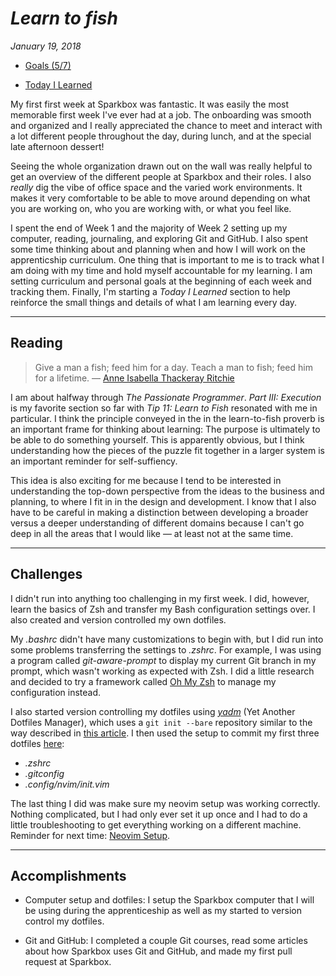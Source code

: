 # *Learn to fish* 

*January 19, 2018*

* [Goals (5/7)](https://github.com/DevMaterial/my-life-on-weekdays/blob/yosevu-format-journal/Journals/yosevu/goals.md)

* [Today I Learned](https://github.com/DevMaterial/my-life-on-weekdays/blob/yosevu-format-journal/Journals/yosevu/today-i-learned/january.md)

My first first week at Sparkbox was fantastic. It was easily the most memorable first week I've ever had at a job. The onboarding was smooth and organized and I really appreciated the chance to meet and interact with a lot different people throughout the day, during lunch, and at the special late afternoon dessert!

Seeing the whole organization drawn out on the wall was really helpful to get an overview of the different people at Sparkbox and their roles. I also _really_ dig the vibe of office space and the varied work environments. It makes it very comfortable to be able to move around depending on what you are working on, who you are working with, or what you feel like.

I spent the end of Week 1 and the majority of Week 2 setting up my computer, reading, journaling, and exploring Git and GitHub. I also spent some time thinking about and planning when and how I will work on the apprenticship curriculum. One thing that is important to me is to track what I am doing with my time and hold myself accountable for my learning. I am setting curriculum and personal goals at the beginning of each week and tracking them. Finally, I'm starting a *Today I Learned* section to help reinforce the small things and details of what I am learning every day.



---

## Reading

> Give a man a fish; feed him for a day. Teach a man to fish; feed him for a lifetime. &mdash; [Anne Isabella Thackeray Ritchie](https://quoteinvestigator.com/2015/08/28/fish/)

I am about halfway through *The Passionate Programmer*. *Part III: Execution* is my favorite section so far with *Tip 11: Learn to Fish* resonated with me in particular. I think the principle conveyed in the in the learn-to-fish proverb is an important frame for thinking about learning: The purpose is ultimately to be able to do something yourself. This is apparently obvious, but I think understanding how the pieces of the puzzle fit together in a larger system is an important reminder for self-suffiency.

This idea is also exciting for me because I tend to be interested in understanding the top-down perspective from the ideas to the business and planning, to where I fit in in the design and development. I know that I also have to be careful in making a distinction between developing a broader versus a deeper understanding of different domains because I can't go deep in all the areas that I would like &mdash; at least not at the same time.

---

## Challenges

I didn't run into anything too challenging in my first week. I did, however, learn the basics of Zsh and transfer my Bash configuration settings over. I also created and version controlled my own dotfiles.

My _.bashrc_ didn't have many customizations to begin with, but I did run into some problems transferring the settings to _.zshrc_. For example, I was using a program called _git-aware-prompt_ to display my current Git branch in my prompt, which wasn't working as expected with Zsh. I did a little research and decided to try a framework called [Oh My Zsh](https://github.com/robbyrussell/oh-my-zsh) to manage my configuration instead.

I also started version controlling my dotfiles using [_yadm_](https://github.com/TheLocehiliosan/yadm) (Yet Another Dotfiles Manager), which uses a `git init --bare` repository similar to the way described in [this article](https://developer.atlassian.com/blog/2016/02/best-way-to-store-dotfiles-git-bare-repo/). I then used the setup to commit my first three dotfiles [here](https://github.com/bantuist/dotfiles):
* _.zshrc_
* _.gitconfig_
* _.config/nvim/init.vim_

The last thing I did was make sure my neovim setup was working correctly. Nothing complicated, but I had only ever set it up once and I had to do a little troubleshooting to get everything working on a different machine. Reminder for next time: [Neovim Setup](https://gist.github.com/bantuist/b058cd2661b84b5b94682e1824cbe1fa).

---

## Accomplishments

* Computer setup and dotfiles: I setup the Sparkbox computer that I will be using during the apprenticeship as well as my started to version control my dotfiles.

* Git and GitHub: I completed a couple Git courses, read some articles about how Sparkbox uses Git and GitHub, and made my first pull request at Sparkbox.
